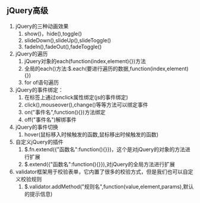 ## jQuery高级

1. jQuery的三种动画效果
   1. show()，hide(),toggle()
   2. slideDown(),slideUp(),slideToggle()
   3. fadeIn(),fadeOut(),fadeToggle()
2. jQuery的遍历
   1. jQuery对象的each(function(index,element){})方法
   2. 全局的each()方法:$.each(要进行遍历的数据,function(index,element){})
   3. for of语句遍历
3. jQuery的事件绑定：
   1. 在标签上通过onclick属性绑定(js的事件绑定)
   2. click(),mouseover(),change()等等方法可以绑定事件
   3. on("事件名",function(){})方法绑定
   4. off("事件名")解绑事件
4. jQuery的事件切换
   1. hover(鼠标移入时候触发的函数,鼠标移出时候触发的函数)
5. 自定义jQuery的插件
   1. $.fn.extend({"函数名":function(){}})，这个是对jQuery的对象的方法进行扩展
   2. $.extend({"函数名":function(){}}),对jQuery的全局方法进行扩展
6. validator框架用于校验表单，它内置了很多的校验方式，但是我们也可以自定义校验规则
   1. $.validator.addMethod("规则名",function(value,element,params),默认的提示信息)